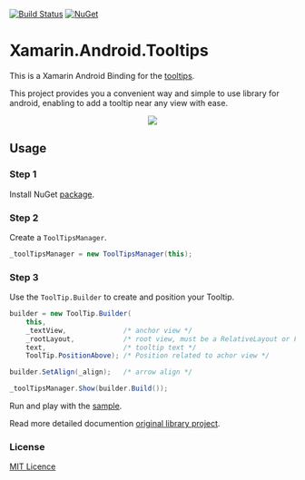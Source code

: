 [![Build Status](https://www.bitrise.io/app/2991ad930c72ba28/status.svg?token=UYpiCuOXDGjUm8_sMTNabw)](https://www.bitrise.io/app/2991ad930c72ba28)
[![NuGet](https://img.shields.io/nuget/v/Xamarin.Android.Tooltips.svg?label=NuGet)](https://www.nuget.org/packages/Xamarin.Android.Tooltips/)

Xamarin.Android.Tooltips
===================

This is a Xamarin Android Binding for the [tooltips](https://github.com/tomergoldst/tooltips).

This project provides you a convenient way and simple to use library for android, enabling to add a tooltip near any view with ease.

<p align="center">
  <img src="https://github.com/jzeferino/Xamarin.Android.Tooltips/blob/master/art/tooltip.gif?raw=true"/>
</p>

## Usage

### Step 1

Install NuGet [package](https://www.nuget.org/packages/Xamarin.Android.Tooltips/).

### Step 2

Create a `ToolTipsManager`.

```c#
_toolTipsManager = new ToolTipsManager(this);
```

### Step 3

Use the `ToolTip.Builder` to create and position your Tooltip.

```c#
builder = new ToolTip.Builder(
    this,
    _textView,              /* anchor view */
    _rootLayout,            /* root view, must be a RelativeLayout or FrameLayout. */
    text,                   /* tooltip text */
    ToolTip.PositionAbove); /* Position related to achor view */

builder.SetAlign(_align);   /* arrow align */

_toolTipsManager.Show(builder.Build());
```

Run and play with the [sample](https://github.com/jzeferino/Xamarin.Android.Tooltips/tree/master/Xamarin.Android.Tooltips.Sample).

Read more detailed documention [original library project](https://github.com/tomergoldst/tooltips/blob/master/README.md). 

### License
[MIT Licence](LICENSE) 
